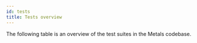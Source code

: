 ```yaml
---
id: tests
title: Tests overview
---
```


The following table is an overview of the test suites in the Metals codebase.

<!-- 
```scala mdoc:munit

``` -->
